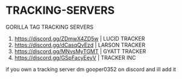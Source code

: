 # TRACKING-SERVERS
GORILLA TAG TRACKING SERVERS

1. https://discord.gg/ZDmwX4ZD5w | LUCID TRACKER
2. https://discord.gg/dCasqQvEzd | LARSON TRACKER
3. https://discord.gg/MNvsMyTGMT | GYATT TRACKER
4. https://discord.gg/GSpFacyEeyV | TRACKER INC

if you own a tracking server dm gooper0352 on discord and ill add it
